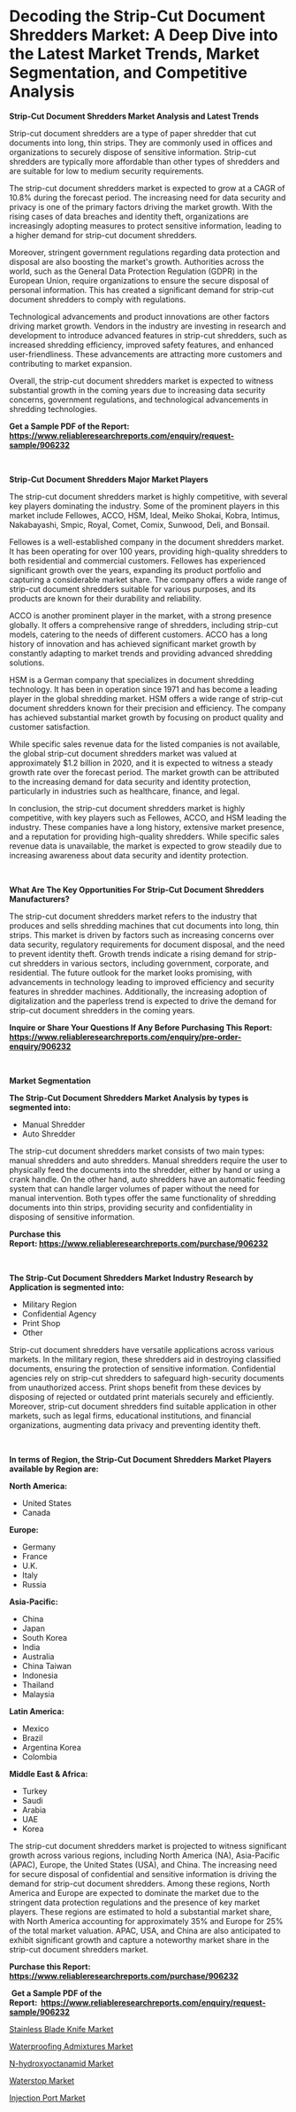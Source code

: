 <p><h1>Decoding the Strip-Cut Document Shredders Market: A Deep Dive into the Latest Market Trends, Market Segmentation, and Competitive Analysis</h1></p><p><strong>Strip-Cut Document Shredders Market Analysis and Latest Trends</strong></p>
<p><p>Strip-cut document shredders are a type of paper shredder that cut documents into long, thin strips. They are commonly used in offices and organizations to securely dispose of sensitive information. Strip-cut shredders are typically more affordable than other types of shredders and are suitable for low to medium security requirements.</p><p>The strip-cut document shredders market is expected to grow at a CAGR of 10.8% during the forecast period. The increasing need for data security and privacy is one of the primary factors driving the market growth. With the rising cases of data breaches and identity theft, organizations are increasingly adopting measures to protect sensitive information, leading to a higher demand for strip-cut document shredders.</p><p>Moreover, stringent government regulations regarding data protection and disposal are also boosting the market's growth. Authorities across the world, such as the General Data Protection Regulation (GDPR) in the European Union, require organizations to ensure the secure disposal of personal information. This has created a significant demand for strip-cut document shredders to comply with regulations.</p><p>Technological advancements and product innovations are other factors driving market growth. Vendors in the industry are investing in research and development to introduce advanced features in strip-cut shredders, such as increased shredding efficiency, improved safety features, and enhanced user-friendliness. These advancements are attracting more customers and contributing to market expansion.</p><p>Overall, the strip-cut document shredders market is expected to witness substantial growth in the coming years due to increasing data security concerns, government regulations, and technological advancements in shredding technologies.</p></p>
<p><strong>Get a Sample PDF of the Report:&nbsp; <a href="https://www.reliableresearchreports.com/enquiry/request-sample/906232">https://www.reliableresearchreports.com/enquiry/request-sample/906232</a></strong></p>
<p>&nbsp;</p>
<p><strong>Strip-Cut Document Shredders Major Market Players</strong></p>
<p><p>The strip-cut document shredders market is highly competitive, with several key players dominating the industry. Some of the prominent players in this market include Fellowes, ACCO, HSM, Ideal, Meiko Shokai, Kobra, Intimus, Nakabayashi, Smpic, Royal, Comet, Comix, Sunwood, Deli, and Bonsail.</p><p>Fellowes is a well-established company in the document shredders market. It has been operating for over 100 years, providing high-quality shredders to both residential and commercial customers. Fellowes has experienced significant growth over the years, expanding its product portfolio and capturing a considerable market share. The company offers a wide range of strip-cut document shredders suitable for various purposes, and its products are known for their durability and reliability.</p><p>ACCO is another prominent player in the market, with a strong presence globally. It offers a comprehensive range of shredders, including strip-cut models, catering to the needs of different customers. ACCO has a long history of innovation and has achieved significant market growth by constantly adapting to market trends and providing advanced shredding solutions.</p><p>HSM is a German company that specializes in document shredding technology. It has been in operation since 1971 and has become a leading player in the global shredding market. HSM offers a wide range of strip-cut document shredders known for their precision and efficiency. The company has achieved substantial market growth by focusing on product quality and customer satisfaction.</p><p>While specific sales revenue data for the listed companies is not available, the global strip-cut document shredders market was valued at approximately $1.2 billion in 2020, and it is expected to witness a steady growth rate over the forecast period. The market growth can be attributed to the increasing demand for data security and identity protection, particularly in industries such as healthcare, finance, and legal.</p><p>In conclusion, the strip-cut document shredders market is highly competitive, with key players such as Fellowes, ACCO, and HSM leading the industry. These companies have a long history, extensive market presence, and a reputation for providing high-quality shredders. While specific sales revenue data is unavailable, the market is expected to grow steadily due to increasing awareness about data security and identity protection.</p></p>
<p>&nbsp;</p>
<p><strong>What Are The Key Opportunities For Strip-Cut Document Shredders Manufacturers?</strong></p>
<p><p>The strip-cut document shredders market refers to the industry that produces and sells shredding machines that cut documents into long, thin strips. This market is driven by factors such as increasing concerns over data security, regulatory requirements for document disposal, and the need to prevent identity theft. Growth trends indicate a rising demand for strip-cut shredders in various sectors, including government, corporate, and residential. The future outlook for the market looks promising, with advancements in technology leading to improved efficiency and security features in shredder machines. Additionally, the increasing adoption of digitalization and the paperless trend is expected to drive the demand for strip-cut document shredders in the coming years.</p></p>
<p><strong>Inquire or Share Your Questions If Any Before Purchasing This Report: <a href="https://www.reliableresearchreports.com/enquiry/pre-order-enquiry/906232">https://www.reliableresearchreports.com/enquiry/pre-order-enquiry/906232</a></strong></p>
<p>&nbsp;</p>
<p><strong>Market Segmentation</strong></p>
<p><strong>The Strip-Cut Document Shredders Market Analysis by types is segmented into:</strong></p>
<p><ul><li>Manual Shredder</li><li>Auto Shredder</li></ul></p>
<p><p>The strip-cut document shredders market consists of two main types: manual shredders and auto shredders. Manual shredders require the user to physically feed the documents into the shredder, either by hand or using a crank handle. On the other hand, auto shredders have an automatic feeding system that can handle larger volumes of paper without the need for manual intervention. Both types offer the same functionality of shredding documents into thin strips, providing security and confidentiality in disposing of sensitive information.</p></p>
<p><strong>Purchase this Report:&nbsp;<a href="https://www.reliableresearchreports.com/purchase/906232">https://www.reliableresearchreports.com/purchase/906232</a></strong></p>
<p>&nbsp;</p>
<p><strong>The Strip-Cut Document Shredders Market Industry Research by Application is segmented into:</strong></p>
<p><ul><li>Military Region</li><li>Confidential Agency</li><li>Print Shop</li><li>Other</li></ul></p>
<p><p>Strip-cut document shredders have versatile applications across various markets. In the military region, these shredders aid in destroying classified documents, ensuring the protection of sensitive information. Confidential agencies rely on strip-cut shredders to safeguard high-security documents from unauthorized access. Print shops benefit from these devices by disposing of rejected or outdated print materials securely and efficiently. Moreover, strip-cut document shredders find suitable application in other markets, such as legal firms, educational institutions, and financial organizations, augmenting data privacy and preventing identity theft.</p></p>
<p>&nbsp;</p>
<p><strong>In terms of Region, the Strip-Cut Document Shredders Market Players available by Region are:</strong></p>
<p>
    <p> <strong> North America: </strong>
        <ul>
            <li>United States</li>
            <li>Canada</li>
        </ul>
        </p> 
    <p> <strong> Europe: </strong>
        <ul>
            <li>Germany</li>
            <li>France</li>
            <li>U.K.</li>
            <li>Italy</li>
            <li>Russia</li>
        </ul>
        </p> 
    <p> <strong> Asia-Pacific: </strong>
        <ul>
            <li>China</li>
            <li>Japan</li>
            <li>South Korea</li>
            <li>India</li>
            <li>Australia</li>
            <li>China Taiwan</li>
            <li>Indonesia</li>
            <li>Thailand</li>
            <li>Malaysia</li>
        </ul>
        </p> 
    <p> <strong> Latin America: </strong>
        <ul>
            <li>Mexico</li>
            <li>Brazil</li>
            <li>Argentina Korea</li>
            <li>Colombia</li>
        </ul>
        </p> 
    <p> <strong> Middle East & Africa: </strong>
        <ul>
            <li>Turkey</li>
            <li>Saudi</li>
            <li>Arabia</li>
            <li>UAE</li>
            <li>Korea</li>
        </ul>
    </p>
    </p>
<p><p>The strip-cut document shredders market is projected to witness significant growth across various regions, including North America (NA), Asia-Pacific (APAC), Europe, the United States (USA), and China. The increasing need for secure disposal of confidential and sensitive information is driving the demand for strip-cut document shredders. Among these regions, North America and Europe are expected to dominate the market due to the stringent data protection regulations and the presence of key market players. These regions are estimated to hold a substantial market share, with North America accounting for approximately 35% and Europe for 25% of the total market valuation. APAC, USA, and China are also anticipated to exhibit significant growth and capture a noteworthy market share in the strip-cut document shredders market.</p></p>
<p><strong>Purchase this Report: <a href="https://www.reliableresearchreports.com/purchase/906232">https://www.reliableresearchreports.com/purchase/906232</a></strong></p>
<p>&nbsp;<strong>Get a Sample PDF of the Report:&nbsp;&nbsp;<a href="https://www.reliableresearchreports.com/enquiry/request-sample/906232">https://www.reliableresearchreports.com/enquiry/request-sample/906232</a></strong></p>
<p><strong></strong></p>
<p><p><a href="https://github.com/NorbertYates/Market-Research-Report-List-1/blob/main/stainless-blade-knife-market.md">Stainless Blade Knife Market</a></p><p><a href="https://www.linkedin.com/pulse/waterproofing-admixtures-market-share-amp-new-trends-analysis-0yfse/">Waterproofing Admixtures Market</a></p><p><a href="https://medium.com/@emilywest91/n-hydroxyoctanamid-market-size-growth-forecast-2023-2030-5c3cb739bf1c">N-hydroxyoctanamid Market</a></p><p><a href="https://www.linkedin.com/pulse/waterstop-market-research-report-provides-thorough-industry-l9eee/">Waterstop Market</a></p><p><a href="https://www.reportprime.com/injection-port-r8241">Injection Port Market</a></p></p>